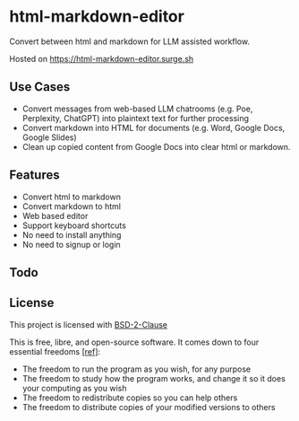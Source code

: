 # html-markdown-editor

Convert between html and markdown for LLM assisted workflow.

Hosted on https://html-markdown-editor.surge.sh

## Use Cases

- Convert messages from web-based LLM chatrooms (e.g. Poe, Perplexity, ChatGPT) into plaintext text for further processing
- Convert markdown into HTML for documents (e.g. Word, Google Docs, Google Slides)
- Clean up copied content from Google Docs into clear html or markdown.

## Features

- Convert html to markdown
- Convert markdown to html
- Web based editor
- Support keyboard shortcuts
- No need to install anything
- No need to signup or login

## Todo

## License

This project is licensed with [BSD-2-Clause](./LICENSE)

This is free, libre, and open-source software. It comes down to four essential freedoms [[ref]](https://seirdy.one/2021/01/27/whatsapp-and-the-domestication-of-users.html#fnref:2):

- The freedom to run the program as you wish, for any purpose
- The freedom to study how the program works, and change it so it does your computing as you wish
- The freedom to redistribute copies so you can help others
- The freedom to distribute copies of your modified versions to others
